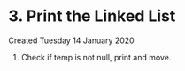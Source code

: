 # 3. Print the Linked List
Created Tuesday 14 January 2020


1. Check if temp is not null, print and move.


